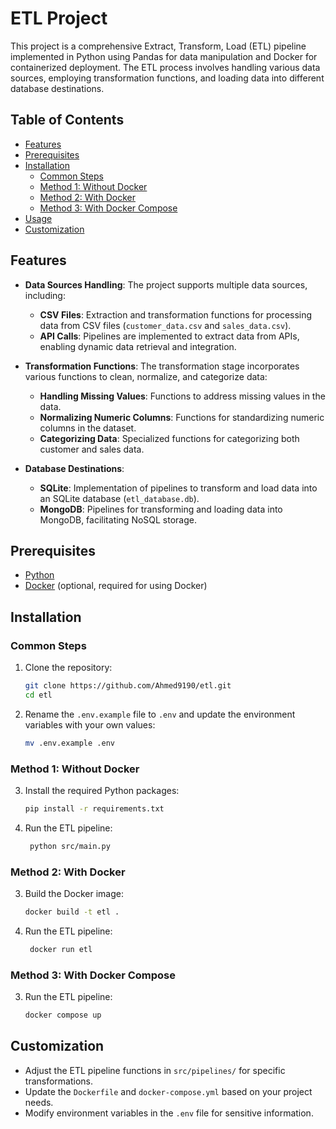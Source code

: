 # ETL Project

This project is a comprehensive Extract, Transform, Load (ETL) pipeline implemented in Python using Pandas for data manipulation and Docker for containerized deployment. The ETL process involves handling various data sources, employing transformation functions, and loading data into different database destinations.

## Table of Contents

- [Features](#features)
- [Prerequisites](#prerequisites)
- [Installation](#installation)
  - [Common Steps](#common-steps)
  - [Method 1: Without Docker](#method-1-without-docker)
  - [Method 2: With Docker](#method-2-with-docker)
  - [Method 3: With Docker Compose](#method-3-with-docker-compose)
- [Usage](#usage)
- [Customization](#customization)

## Features

- **Data Sources Handling**: The project supports multiple data sources, including:

  - **CSV Files**: Extraction and transformation functions for processing data from CSV files (`customer_data.csv` and `sales_data.csv`).
  - **API Calls**: Pipelines are implemented to extract data from APIs, enabling dynamic data retrieval and integration.

- **Transformation Functions**: The transformation stage incorporates various functions to clean, normalize, and categorize data:

  - **Handling Missing Values**: Functions to address missing values in the data.
  - **Normalizing Numeric Columns**: Functions for standardizing numeric columns in the dataset.
  - **Categorizing Data**: Specialized functions for categorizing both customer and sales data.

- **Database Destinations**:
  - **SQLite**: Implementation of pipelines to transform and load data into an SQLite database (`etl_database.db`).
  - **MongoDB**: Pipelines for transforming and loading data into MongoDB, facilitating NoSQL storage.

## Prerequisites

- [Python](https://www.python.org/downloads/)
- [Docker](https://www.docker.com/get-started) (optional, required for using Docker)

## Installation

### Common Steps

1. Clone the repository:

   ```bash
   git clone https://github.com/Ahmed9190/etl.git
   cd etl
   ```

2. Rename the `.env.example` file to `.env` and update the environment variables with your own values:

   ```bash
   mv .env.example .env
   ```

### Method 1: Without Docker

3. Install the required Python packages:

   ```bash
   pip install -r requirements.txt
   ```

4. Run the ETL pipeline:

   ```bash
    python src/main.py
   ```

### Method 2: With Docker

3. Build the Docker image:

   ```bash
   docker build -t etl .
   ```

4. Run the ETL pipeline:

   ```bash
    docker run etl
   ```

### Method 3: With Docker Compose

3. Run the ETL pipeline:

   ```bash
   docker compose up
   ```

## Customization

- Adjust the ETL pipeline functions in `src/pipelines/` for specific transformations.
- Update the `Dockerfile` and `docker-compose.yml` based on your project needs.
- Modify environment variables in the `.env` file for sensitive information.
